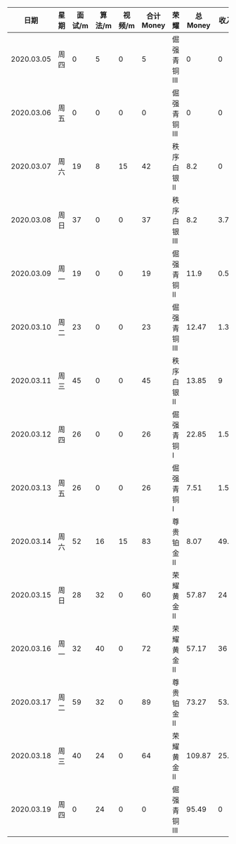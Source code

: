   

| 日期       | 星期 | 面试/m | 算法/m | 视频/m | 合计 Money | 荣耀       | 总 Money | 收入 | 支出  |
| ---------- | ---- | ------ | ------ | ------ | ---------- | :--------- | -------- | ---- | ----- |
| 2020.03.05 | 周四 | 0      | 5      | 0      | 5          | 倔强青铜 Ⅲ | 0        | 0    | 0     |
| 2020.03.06 | 周五 | 0      | 0      | 0      | 0          | 倔强青铜 Ⅲ | 0        | 0    | 0     |
| 2020.03.07 | 周六 | 19     | 8      | 15     | 42         | 秩序白银 Ⅱ | 8.2      | 0    | 0     |
| 2020.03.08 | 周日 | 37     | 0      | 0      | 37         | 秩序白银 Ⅲ | 8.2      | 3.7  | 0     |
| 2020.03.09 | 周一 | 19     | 0      | 0      | 19         | 倔强青铜 Ⅱ | 11.9     | 0.57 | 0     |
| 2020.03.10 | 周二 | 23     | 0      | 0      | 23         | 倔强青铜 Ⅲ | 12.47    | 1.38 | 0     |
| 2020.03.11 | 周三 | 45     | 0      | 0      | 45         | 秩序白银 Ⅱ | 13.85    | 9    | 0     |
| 2020.03.12 | 周四 | 26     | 0      | 0      | 26         | 倔强青铜 Ⅰ | 22.85    | 1.56 | 16.9  |
| 2020.03.13 | 周五 | 26     | 0      | 0      | 26         | 倔强青铜 Ⅰ | 7.51     | 1.56 | 0     |
| 2020.03.14 | 周六 | 52     | 16     | 15     | 83         | 尊贵铂金 Ⅱ | 8.07     | 49.8 | 7.88  |
| 2020.03.15 | 周日 | 28     | 32     | 0      | 60         | 荣耀黄金 Ⅱ | 57.87    | 24   | 24.7  |
| 2020.03.16 | 周一 | 32     | 40     | 0      | 72         | 荣耀黄金 Ⅱ | 57.17    | 36   | 19.9  |
| 2020.03.17 | 周二 | 59     | 32     | 0      | 89         | 尊贵铂金 Ⅱ | 73.27    | 53.4 | 16.8  |
| 2020.03.18 | 周三 | 40     | 24     | 0      | 64         | 荣耀黄金 Ⅱ | 109.87   | 25.6 | 39.98 |
| 2020.03.19 | 周四 | 0      | 24     | 0      | 0          | 倔强青铜 Ⅲ | 95.49    | 0    | 0     |





